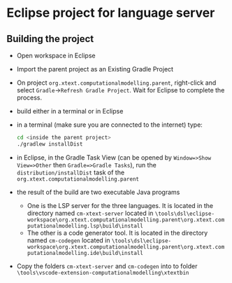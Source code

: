 # Eclipse project for language server

## Building the project

- Open workspace in Eclipse
- Import the parent project as an Existing Gradle Project
- On project `org.xtext.computationalmodelling.parent`, right-click and select `Gradle`->`Refresh Gradle Project`. Wait for Eclipse to complete the process.
- build either in a terminal or in Eclipse
- in a terminal (make sure you are connected to the internet) type:

  ``` bash
  cd <inside the parent project>
  ./gradlew installDist
  ```

- in Eclipse, in the Gradle Task View (can be opened by `Window=>Show View=>Other` then `Gradle=>Gradle Tasks`), run the `distribution/installDist` task of the `org.xtext.computationalmodelling.parent`
- the result of the build are two executable Java programs

  - One is the LSP server for the three languages.
    It is located in the directory named `cm-xtext-server` located in `\tools\dsl\eclipse-workspace\org.xtext.computationalmodelling.parent\org.xtext.computationalmodelling.lsp\build\install`
  - The other is a code generator tool.
    It is located in the directory named `cm-codegen` located in `\tools\dsl\eclipse-workspace\org.xtext.computationalmodelling.parent\org.xtext.computationalmodelling.ide\build\install`
- Copy the folders `cm-xtext-server` and `cm-codegen` into to folder `\tools\vscode-extension-computationalmodelling\xtextbin`
